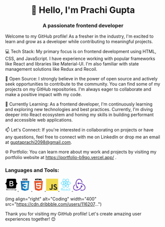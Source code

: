 <h1 align="center">👋 Hello, I'm Prachi Gupta</h1>
<h3 align="center">A passionate frontend developer</h3>

Welcome to my GitHub profile! As a fresher in the industry, I'm excited to learn and grow as a developer while contributing to meaningful projects.

💻 Tech Stack: My primary focus is on frontend development using HTML, CSS, and JavaScript. I have experience working with popular frameworks like React and libraries like Material-UI. I'm also familiar with state management solutions like Redux and Recoil.

🌟 Open Source: I strongly believe in the power of open source and actively seek opportunities to contribute to the community. You can find some of my projects on my GitHub repositories. I'm always eager to collaborate and make a positive impact with my code.

🔭 Currently Learning: As a frontend developer, I'm continuously learning and exploring new technologies and best practices. Currently, I'm diving deeper into React ecosystem and honing my skills in building performant and accessible web applications.

📫 Let's Connect: If you're interested in collaborating on projects or have any questions, feel free to connect with me on LinkedIn or drop me an email at guptaprachi2098@gmail.com.

🌐 Portfolio: You can learn more about my work and projects by visiting my portfolio website at https://portfolio-b9qo.vercel.app/ .

<h3 align="left">Languages and Tools:</h3>
<p align="left"> <a href="https://getbootstrap.com" target="_blank" rel="noreferrer"> <img src="https://raw.githubusercontent.com/devicons/devicon/master/icons/bootstrap/bootstrap-plain-wordmark.svg" alt="bootstrap" width="40" height="40"/> </a> <a href="https://www.w3schools.com/css/" target="_blank" rel="noreferrer"> <img src="https://raw.githubusercontent.com/devicons/devicon/master/icons/css3/css3-original-wordmark.svg" alt="css3" width="40" height="40"/> </a> <a href="https://www.w3.org/html/" target="_blank" rel="noreferrer"> <img src="https://raw.githubusercontent.com/devicons/devicon/master/icons/html5/html5-original-wordmark.svg" alt="html5" width="40" height="40"/> </a> <a href="https://developer.mozilla.org/en-US/docs/Web/JavaScript" target="_blank" rel="noreferrer"> <img src="https://raw.githubusercontent.com/devicons/devicon/master/icons/javascript/javascript-original.svg" alt="javascript" width="40" height="40"/> </a> <a href="https://reactjs.org/" target="_blank" rel="noreferrer"> <img src="https://raw.githubusercontent.com/devicons/devicon/master/icons/react/react-original-wordmark.svg" alt="react" width="40" height="40"/> </a> <a href="https://redux.js.org" target="_blank" rel="noreferrer"> <img src="https://raw.githubusercontent.com/devicons/devicon/master/icons/redux/redux-original.svg" alt="redux" width="40" height="40"/> </a> </p>

(img align="right" alt="Coding" width="400" src="https://cdn.dribbble.com/users/116207...")

Thank you for visiting my GitHub profile! Let's create amazing user experiences together! 😊
